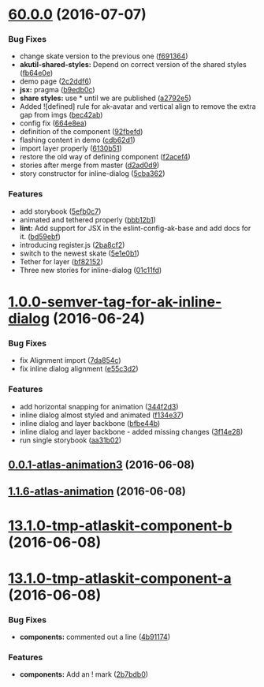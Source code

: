 <a name="60.0.0"></a>
# [60.0.0](https://bitbucket.org/atlassian/https://bitbucket.org/atlassian/atlaskit/compare/1.0.0-semver-tag-for-ak-inline-dialog...v60.0.0) (2016-07-07)


### Bug Fixes

* change skate version to the previous one ([f691364](https://bitbucket.org/atlassian/https://bitbucket.org/atlassian/atlaskit/commits/f691364))
* **akutil-shared-styles:** Depend on correct version of the shared styles ([fb64e0e](https://bitbucket.org/atlassian/https://bitbucket.org/atlassian/atlaskit/commits/fb64e0e))
* demo page ([2c2ddf6](https://bitbucket.org/atlassian/https://bitbucket.org/atlassian/atlaskit/commits/2c2ddf6))
* **jsx:** pragma ([b9edb0c](https://bitbucket.org/atlassian/https://bitbucket.org/atlassian/atlaskit/commits/b9edb0c))
* **share styles:** use * until we are published ([a2792e5](https://bitbucket.org/atlassian/https://bitbucket.org/atlassian/atlaskit/commits/a2792e5))
* Added ![defined] rule for ak-avatar and vertical align to remove the extra gap from imgs ([bec42ab](https://bitbucket.org/atlassian/https://bitbucket.org/atlassian/atlaskit/commits/bec42ab))
* config fix ([664e8ea](https://bitbucket.org/atlassian/https://bitbucket.org/atlassian/atlaskit/commits/664e8ea))
* definition of the component ([92fbefd](https://bitbucket.org/atlassian/https://bitbucket.org/atlassian/atlaskit/commits/92fbefd))
* flashing content in demo ([cdb62d1](https://bitbucket.org/atlassian/https://bitbucket.org/atlassian/atlaskit/commits/cdb62d1))
* import layer properly ([6130b51](https://bitbucket.org/atlassian/https://bitbucket.org/atlassian/atlaskit/commits/6130b51))
* restore the old way of defining component ([f2acef4](https://bitbucket.org/atlassian/https://bitbucket.org/atlassian/atlaskit/commits/f2acef4))
* stories after merge from master ([d2ad0d9](https://bitbucket.org/atlassian/https://bitbucket.org/atlassian/atlaskit/commits/d2ad0d9))
* story constructor for inline-dialog ([5cba362](https://bitbucket.org/atlassian/https://bitbucket.org/atlassian/atlaskit/commits/5cba362))


### Features

* add storybook ([5efb0c7](https://bitbucket.org/atlassian/https://bitbucket.org/atlassian/atlaskit/commits/5efb0c7))
* animated and tethered properly ([bbb12b1](https://bitbucket.org/atlassian/https://bitbucket.org/atlassian/atlaskit/commits/bbb12b1))
* **lint:** Add support for JSX in the eslint-config-ak-base and add docs for it. ([bd59ebf](https://bitbucket.org/atlassian/https://bitbucket.org/atlassian/atlaskit/commits/bd59ebf))
* introducing register.js ([2ba8cf2](https://bitbucket.org/atlassian/https://bitbucket.org/atlassian/atlaskit/commits/2ba8cf2))
* switch to the newest skate ([5e1e0b1](https://bitbucket.org/atlassian/https://bitbucket.org/atlassian/atlaskit/commits/5e1e0b1))
* Tether for layer ([bf82152](https://bitbucket.org/atlassian/https://bitbucket.org/atlassian/atlaskit/commits/bf82152))
* Three new stories for inline-dialog ([01c11fd](https://bitbucket.org/atlassian/https://bitbucket.org/atlassian/atlaskit/commits/01c11fd))



<a name="1.0.0-semver-tag-for-ak-inline-dialog"></a>
# [1.0.0-semver-tag-for-ak-inline-dialog](https://bitbucket.org/atlassian/https://bitbucket.org/atlassian/atlaskit/compare/0.0.1-atlas-animation3...1.0.0-semver-tag-for-ak-inline-dialog) (2016-06-24)


### Bug Fixes

* fix Alignment import ([7da854c](https://bitbucket.org/atlassian/https://bitbucket.org/atlassian/atlaskit/commits/7da854c))
* fix inline dialog alignment ([e55c3d2](https://bitbucket.org/atlassian/https://bitbucket.org/atlassian/atlaskit/commits/e55c3d2))


### Features

* add horizontal snapping for animation ([344f2d3](https://bitbucket.org/atlassian/https://bitbucket.org/atlassian/atlaskit/commits/344f2d3))
* inline dialog almost styled and animated ([f134e37](https://bitbucket.org/atlassian/https://bitbucket.org/atlassian/atlaskit/commits/f134e37))
* inline dialog and layer backbone ([bfbe44b](https://bitbucket.org/atlassian/https://bitbucket.org/atlassian/atlaskit/commits/bfbe44b))
* inline dialog and layer backbone - added missing changes ([3f14e28](https://bitbucket.org/atlassian/https://bitbucket.org/atlassian/atlaskit/commits/3f14e28))
* run single storybook ([aa31b02](https://bitbucket.org/atlassian/https://bitbucket.org/atlassian/atlaskit/commits/aa31b02))



<a name="0.0.1-atlas-animation3"></a>
## [0.0.1-atlas-animation3](https://bitbucket.org/atlassian/https://bitbucket.org/atlassian/atlaskit/compare/1.1.6-atlas-animation...0.0.1-atlas-animation3) (2016-06-08)



<a name="1.1.6-atlas-animation"></a>
## [1.1.6-atlas-animation](https://bitbucket.org/atlassian/https://bitbucket.org/atlassian/atlaskit/compare/13.1.0-tmp-atlaskit-component-b...1.1.6-atlas-animation) (2016-06-08)



<a name="13.1.0-tmp-atlaskit-component-b"></a>
# [13.1.0-tmp-atlaskit-component-b](https://bitbucket.org/atlassian/https://bitbucket.org/atlassian/atlaskit/compare/13.1.0-tmp-atlaskit-component-a...13.1.0-tmp-atlaskit-component-b) (2016-06-08)



<a name="13.1.0-tmp-atlaskit-component-a"></a>
# [13.1.0-tmp-atlaskit-component-a](https://bitbucket.org/atlassian/https://bitbucket.org/atlassian/atlaskit/compare/12.2.1-tmp-atlaskit-component-a...13.1.0-tmp-atlaskit-component-a) (2016-06-08)


### Bug Fixes

* **components:** commented out a line ([4b91174](https://bitbucket.org/atlassian/https://bitbucket.org/atlassian/atlaskit/commits/4b91174))


### Features

* **components:** Add an ! mark ([2b7bdb0](https://bitbucket.org/atlassian/https://bitbucket.org/atlassian/atlaskit/commits/2b7bdb0))



